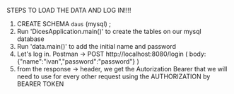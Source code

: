 STEPS TO LOAD THE DATA AND LOG IN!!!!

1. CREATE SCHEMA `daus` (mysql) ;
2. Run 'DicesApplication.main()' to create the tables on our mysql database
3. Run 'data.main()' to add the initial name and password
4. Let's log in. Postman -> POST http://localhost:8080/login ( body: {"name":"ivan","password":"password"} )
5. from the response -> header, we get the Autorization Bearer that we will need to use for every other request using the AUTHORIZATION by BEARER TOKEN
